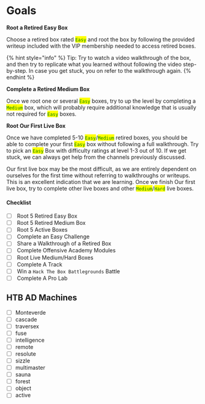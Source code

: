 # Goals

**Root a Retired Easy Box**

Choose a retired box rated <mark style="color:green;">`Easy`</mark> <mark style="color:green;"></mark><mark style="color:green;"></mark> and root the box by following the provided writeup included with the VIP membership needed to access retired boxes.

{% hint style="info" %}
Tip: Try to watch a video walkthrough of the box, and then try to replicate what you learned without following the video step-by-step. In case you get stuck, you on refer to the walkthrough again.
{% endhint %}

**Complete a Retired Medium Box**

Once we root one or several <mark style="color:green;">`Easy`</mark> <mark style="color:green;"></mark><mark style="color:green;"></mark> boxes, try to up the level by completing a <mark style="color:green;">`Medium`</mark> <mark style="color:green;"></mark><mark style="color:green;"></mark> box, which will probably require additional knowledge that is usually not required for <mark style="color:green;">`Easy`</mark> <mark style="color:green;"></mark><mark style="color:green;"></mark> boxes.

**Root Our First Live Box**

Once we have completed 5-10 <mark style="color:green;">`Easy`</mark>/<mark style="color:green;">`Medium`</mark> <mark style="color:green;"></mark><mark style="color:green;"></mark> retired boxes, you should be able to complete your first <mark style="color:green;">`Easy`</mark> <mark style="color:green;"></mark><mark style="color:green;"></mark> box without following a full walkthrough. Try to pick an <mark style="color:green;">`Easy`</mark> <mark style="color:green;"></mark><mark style="color:green;"></mark> Box with difficulty ratings at level 1-3 out of 10. If we get stuck, we can always get help from the channels previously discussed.

Our first live box may be the most difficult, as we are entirely dependent on ourselves for the first time without referring to walkthroughs or writeups. This is an excellent indication that we are learning. Once we finish Our first live box, try to complete other live boxes and other <mark style="color:green;">`Medium`</mark>/<mark style="color:green;">`Hard`</mark> <mark style="color:green;"></mark><mark style="color:green;"></mark> live boxes.

#### Checklist

* [ ] &#x20;Root 5 Retired Easy Box
* [ ] &#x20;Root 5 Retired Medium Box
* [ ] &#x20;Root 5 Active Boxes
* [ ] &#x20;Complete an Easy Challenge
* [ ] &#x20;Share a Walkthrough of a Retired Box
* [ ] &#x20;Complete Offensive Academy Modules
* [ ] &#x20;Root Live Medium/Hard Boxes
* [ ] &#x20;Complete A Track
* [ ] &#x20;Win a `Hack The Box Battlegrounds` Battle
* [ ] &#x20;Complete A Pro Lab

## HTB AD Machines

* [ ] Monteverde
* [ ] cascade
* [ ] traversex
* [ ] fuse
* [ ] intelligence
* [ ] remote
* [ ] resolute
* [ ] sizzle
* [ ] multimaster
* [ ] sauna
* [ ] forest
* [ ] object
* [ ] active
